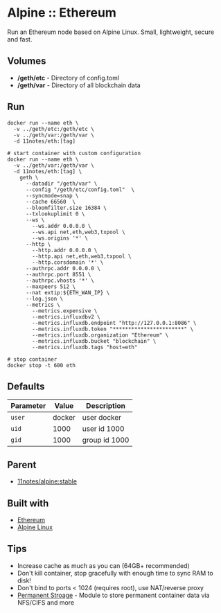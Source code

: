 # Alpine :: Ethereum

Run an Ethereum node based on Alpine Linux. Small, lightweight, secure and fast.

## Volumes
* **/geth/etc** - Directory of config.toml
* **/geth/var** - Directory of all blockchain data

## Run
```shell
docker run --name eth \
  -v ../geth/etc:/geth/etc \
  -v ../geth/var:/geth/var \
  -d 11notes/eth:[tag]
```

```shell
# start container with custom configuration
docker run --name eth \
  -v ../geth/var:/geth/var \
  -d 11notes/eth:[tag] \
    geth \
      --datadir "/geth/var" \
      --config "/geth/etc/config.toml"  \
      --syncmode=snap \
      --cache 66560  \
      --bloomfilter.size 16384 \
      --txlookuplimit 0 \
      --ws \
        --ws.addr 0.0.0.0 \
        --ws.api net,eth,web3,txpool \
        --ws.origins '*' \
      --http \
        --http.addr 0.0.0.0 \
        --http.api net,eth,web3,txpool \
        --http.corsdomain '*' \
      --authrpc.addr 0.0.0.0 \
      --authrpc.port 8551 \
      --authrpc.vhosts '*' \
      --maxpeers 512 \
      --nat extip:${ETH_WAN_IP} \
      --log.json \
      --metrics \
        --metrics.expensive \
        --metrics.influxdbv2 \
        --metrics.influxdb.endpoint "http://127.0.0.1:8086" \
        --metrics.influxdb.token "***********************" \
        --metrics.influxdb.organization "Ethereum" \
        --metrics.influxdb.bucket "blockchain" \
        --metrics.influxdb.tags "host=eth"

# stop container
docker stop -t 600 eth
```

## Defaults
| Parameter | Value | Description |
| --- | --- | --- |
| `user` | docker | user docker |
| `uid` | 1000 | user id 1000 |
| `gid` | 1000 | group id 1000 |

## Parent
* [11notes/alpine:stable](https://github.com/11notes/docker-alpine)

## Built with
* [Ethereum](https://github.com/ethereum/go-ethereum)
* [Alpine Linux](https://alpinelinux.org/)

## Tips
* Increase cache as much as you can (64GB+ recommended)
* Don't kill container, stop gracefully with enough time to sync RAM to disk!
* Don't bind to ports < 1024 (requires root), use NAT/reverse proxy
* [Permanent Stroage](https://github.com/11notes/alpine-docker-netshare) - Module to store permanent container data via NFS/CIFS and more